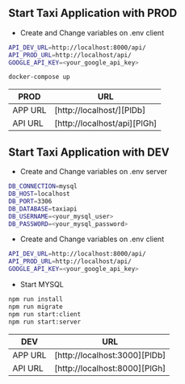 ## Start Taxi Application with PROD

- Create and Change variables on .env client
```sh
API_DEV_URL=http://localhost:8000/api/
API_PROD_URL=http://localhost/api/
GOOGLE_API_KEY=<your_google_api_key>
```

```sh
docker-compose up
```

| PROD | URL |
| ------ | ------ |
| APP URL | [http://localhost/][PlDb] |
| API URL | [http://localhost/api][PlGh] |


## Start Taxi Application with DEV

- Create and Change variables on .env server
```sh
DB_CONNECTION=mysql
DB_HOST=localhost
DB_PORT=3306
DB_DATABASE=taxiapi
DB_USERNAME=<your_mysql_user>
DB_PASSWORD=<your_mysql_password>
```
- Create and Change variables on .env client

```sh
API_DEV_URL=http://localhost:8000/api/
API_PROD_URL=http://localhost/api/
GOOGLE_API_KEY=<your_google_api_key>
```
- Start MYSQL

```sh
npm run install
npm run migrate
npm run start:client
npm run start:server
```

| DEV | URL |
| ------ | ------ |
| APP URL | [http://localhost:3000][PlDb] |
| API URL | [http://localhost:8000][PlGh] |

